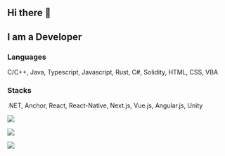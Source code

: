 ## Hi there 👋

## I am a Developer
### Languages
C/C++, Java, Typescript, Javascript, Rust, C#, Solidity, HTML, CSS, VBA

### Stacks
.NET, Anchor, React, React-Native, Next.js, Vue.js, Angular.js, Unity

![](https://komarev.com/ghpvc/?username=donpushme)
<p align = "left">
  <img src = "https://github-readme-stats.vercel.app/api?username=donpushme&show_icons=true&theme=tokyonight&line_height=27">
</p>

![](https://hit.yhype.me/github/profile?account_id=19556813)

